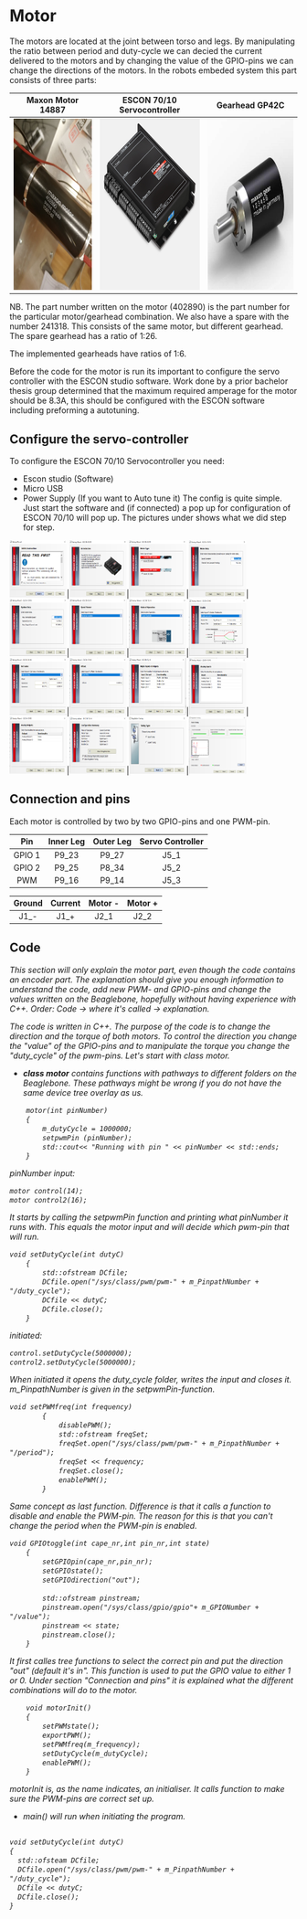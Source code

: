 
# Motor

The motors are located at the joint between torso and legs. By manipulating the ratio between period and duty-cycle we can decied the current delivered to the motors and by changing the value of the GPIO-pins we can change the directions of the motors. In the robots embeded system this part consists of three parts:

Maxon Motor 14887            |   ESCON 70/10 Servocontroller    |   Gearhead GP42C
:------------------------------------:|:-------------------------------------:|:-------------------------:
<img src="assets_motor/176682329_3791733154215068_5268941636711901361_n.jpg" width="300" height="300"/>  | <img src="assets_motor/ESCON_7010_Servocontroller.jpg" width="300" height="300"/>  | <img src="assets_motor/GP-42-C-42-Detail.jpg" width="300" height="300"/>

NB. The part number written on the motor (402890) is the part number for the particular motor/gearhead combination. We also have a spare with the number 241318. This consists of the same motor, but different gearhead. The spare gearhead has a ratio of 1:26.

The implemented gearheads have ratios of 1:6. 

Before the code for the motor is run its important to configure the servo controller with the ESCON studio software. Work done by a prior bachelor thesis group determined that the maximum required amperage for the motor should be 8.3A, this should be configured with the ESCON software including preforming a autotuning.

## Configure the servo-controller
To configure the ESCON 70/10 Servocontroller you need:
* Escon studio (Software)
* Micro USB
* Power Supply (If you want to Auto tune it)
The config is quite simple. Just start the software and (if connected) a pop up for configuration of ESCON 70/10 will pop up. The pictures under shows what we did step for step.

<img src="assets_motor/Escon_studio_01.PNG" width="100" height="100"/>|<img src="assets_motor/Escon_studio_02.PNG" width="100" height="100"/>|<img src="assets_motor/Escon_studio_03.PNG" width="100" height="100"/>|<img src="assets_motor/Escon_studio_04.PNG" width="100" height="100"/>|<img src="assets_motor/Escon_studio_05.PNG" width="100" height="100"/>|<img src="assets_motor/Escon_studio_06.PNG" width="100" height="100"/>|<img src="assets_motor/Escon_studio_07.PNG" width="100" height="100"/>|<img src="assets_motor/Escon_studio_08.PNG" width="100" height="100"/>|<img src="assets_motor/Escon_studio_09.PNG" width="100" height="100"/>|<img src="assets_motor/Escon_studio_10.PNG" width="100" height="100"/>|<img src="assets_motor/Escon_studio_11.PNG" width="100" height="100"/>|<img src="assets_motor/Escon_studio_12.PNG" width="100" height="100"/>|<img src="assets_motor/Escon_studio_13.PNG" width="100" height="100"/>|<img src="assets_motor/Escon_studio_14.PNG" width="100" height="100"/>|<img src="assets_motor/Escon_studio_15.PNG" width="100" height="100"/>|<img src="assets_motor/Escon_studio_16.PNG" width="100" height="100"/>

## Connection and pins
Each motor is controlled by two by two GPIO-pins and one PWM-pin.

Pin     |   Inner Leg     | Outer Leg |  Servo Controller
:------------------------------------:|:-------------------------------------:|:-------------------------:|:--------:
GPIO 1  |   P9_23           |  P9_27 |J5_1
GPIO 2  |   P9_25           |  P8_34 |J5_2
PWM     |   P9_16           |  P9_14 |J5_3

Ground  |   Current     |   Motor - |   Motor   +
:---------:|:------:|:-----:|:------:
J1_-    |   J1_+    |   J2_1    |   J2_2
## Code
<i>This section will only explain the motor part, even though the code contains an encoder part. The explanation should give you enough information to understand the code, add new PWM- and GPIO-pins and change the values written on the Beaglebone, hopefully without having experience with C++. Order: Code -> where it's called -> explanation.

The code is written in C++. The purpose of the code is to change the direction and the torque of both motors. To control the direction you change the "value" of the GPIO-pins and to manipulate the torque you change the "duty_cycle" of the pwm-pins. Let's start with class motor.

* <b>class motor</b> contains functions with pathways to different folders on the Beaglebone. These pathways might be wrong if you do not have the same device tree overlay as us. 

```
    motor(int pinNumber)
    {
        m_dutyCycle = 1000000;
        setpwmPin (pinNumber);
        std::cout<< "Running with pin " << pinNumber << std::ends;
    }
```
pinNumber input:
```
motor control(14);
motor control2(16);
```
It starts by calling the setpwmPin function and printing what pinNumber it runs with. This equals the motor input and will decide which pwm-pin that will run.

```
void setDutyCycle(int dutyC)
    {
        std::ofstream DCfile;
        DCfile.open("/sys/class/pwm/pwm-" + m_PinpathNumber + "/duty_cycle");
        DCfile << dutyC;
        DCfile.close();
    }
```
initiated:
```
control.setDutyCycle(5000000);
control2.setDutyCycle(5000000);
```
When initiated it opens the duty_cycle folder, writes the input and closes it. m_PinpathNumber is given in the setpwmPin-function.

```
void setPWMfreq(int frequency)
        {
            disablePWM();
            std::ofstream freqSet;
            freqSet.open("/sys/class/pwm/pwm-" + m_PinpathNumber + "/period");
            freqSet << frequency;
            freqSet.close();
            enablePWM();
        }
```
Same concept as last function. Difference is that it calls a function to disable and enable the PWM-pin. The reason for this is that you can't change the period when the PWM-pin is enabled.

```
void GPIOtoggle(int cape_nr,int pin_nr,int state)
    {   
        setGPIOpin(cape_nr,pin_nr);
        setGPIOstate();
        setGPIOdirection("out");

        std::ofstream pinstream;
        pinstream.open("/sys/class/gpio/gpio"+ m_GPIONumber + "/value");
        pinstream << state;
        pinstream.close();
    }
```
It first calles tree functions to select the correct pin and put the direction "out" (default it's in". This function is used to put the GPIO value to either 1 or 0. Under section <i>"Connection and pins"</i> it is explained what the different combinations will do to the motor. 


```
    void motorInit()
    {   
        setPWMstate();
        exportPWM();
        setPWMfreq(m_frequency);
        setDutyCycle(m_dutyCycle);
        enablePWM();  
    }
```

motorInit is, as the name indicates, an initialiser. It calls function to make sure the PWM-pins are correct set up.





* main() will run when initiating the program.

```
```



```
void setDutyCycle(int dutyC)
{
  std::ofsteam DCfile;
  DCfile.open("/sys/class/pwm/pwm-" + m_PinpathNumber + "/duty_cycle");
  DCfile << dutyC;
  DCfile.close();
}
```
